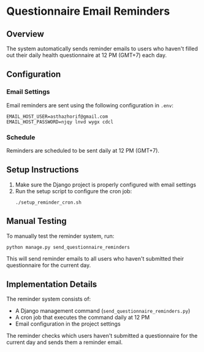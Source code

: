 # Questionnaire Email Reminders

## Overview
The system automatically sends reminder emails to users who haven't filled out their daily health questionnaire at 12 PM (GMT+7) each day.

## Configuration

### Email Settings
Email reminders are sent using the following configuration in `.env`:
```
EMAIL_HOST_USER=asthazhorif@gmail.com
EMAIL_HOST_PASSWORD=njqy lnvd wygx cdcl
```

### Schedule
Reminders are scheduled to be sent daily at 12 PM (GMT+7).

## Setup Instructions

1. Make sure the Django project is properly configured with email settings
2. Run the setup script to configure the cron job:
   ```
   ./setup_reminder_cron.sh
   ```

## Manual Testing

To manually test the reminder system, run:
```
python manage.py send_questionnaire_reminders
```

This will send reminder emails to all users who haven't submitted their questionnaire for the current day.

## Implementation Details

The reminder system consists of:
- A Django management command (`send_questionnaire_reminders.py`)
- A cron job that executes the command daily at 12 PM
- Email configuration in the project settings

The reminder checks which users haven't submitted a questionnaire for the current day and sends them a reminder email. 